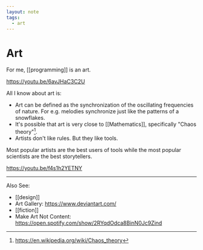 ```yaml
---
layout: note
tags:
  - art
---
```


# Art

For me, [[programming]] is an art.

https://youtu.be/6avJHaC3C2U

All I know about art is:

- Art can be defined as the synchronization of the oscillating frequencies of nature. For e.g. melodies synchronize just like the patterns of a snowflakes.
- It's possible that art is very close to [[Mathematics]], specifically "Chaos theory"[^1].
- Artists don't like rules. But they like tools.

Most popular artists are the best users of tools while the most popular scientists are the best storytellers.

[^1]: https://en.wikipedia.org/wiki/Chaos_theory

https://youtu.be/f4s1h2YETNY

---

Also See:

- [[design]]
- Art Gallery: https://www.deviantart.com/
- [[fiction]]
- Make Art Not Content: https://open.spotify.com/show/2RYqdOdca8BinN0Jc9Zind
